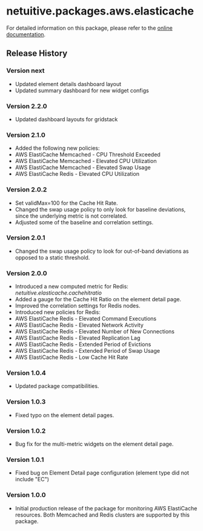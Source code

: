 # netuitive.packages.aws.elasticache

For detailed information on this package, please refer to the [online documentation](https://help.netuitive.com/Content/Integrations/aws.htm).

## Release History

### Version next

* Updated element details dashboard layout
* Updated summary dashboard for new widget configs

### Version 2.2.0

* Updated dashboard layouts for gridstack

### Version 2.1.0

* Added the following new policies:
 * AWS ElastiCache Memcached - CPU Threshold Exceeded
 * AWS ElastiCache Memcached - Elevated CPU Utilization
 * AWS ElastiCache Memcached - Elevated Swap Usage
 * AWS ElastiCache Redis - Elevated CPU Utilization

### Version 2.0.2

* Set validMax=100 for the Cache Hit Rate.
* Changed the swap usage policy to only look for baseline deviations, since the underlying metric is not correlated.
* Adjusted some of the baseline and correlation settings.

### Version 2.0.1

* Changed the swap usage policy to look for out-of-band deviations as opposed to a static threshold.

### Version 2.0.0

* Introduced a new computed metric for Redis: _netuitive.elasticache.cachehitratio_
* Added a gauge for the Cache Hit Ratio on the element detail page.
* Improved the correlation settings for Redis nodes.
* Introduced new policies for Redis:
 * AWS ElastiCache Redis - Elevated Command Executions
 * AWS ElastiCache Redis - Elevated Network Activity
 * AWS ElastiCache Redis - Elevated Number of New Connections
 * AWS ElastiCache Redis - Elevated Replication Lag
 * AWS ElastiCache Redis - Extended Period of Evictions
 * AWS ElastiCache Redis - Extended Period of Swap Usage
 * AWS ElastiCache Redis - Low Cache Hit Rate

### Version 1.0.4

* Updated package compatibilities.

### Version 1.0.3

* Fixed typo on the element detail pages.

### Version 1.0.2

* Bug fix for the multi-metric widgets on the element detail page.

### Version 1.0.1

* Fixed bug on Element Detail page configuration (element type did not include "EC")

### Version 1.0.0

* Initial production release of the package for monitoring AWS ElastiCache resources.  Both Memcached and Redis clusters are supported by this package.
